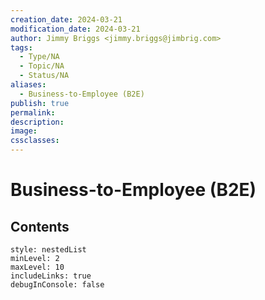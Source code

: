 ```yaml
---
creation_date: 2024-03-21
modification_date: 2024-03-21
author: Jimmy Briggs <jimmy.briggs@jimbrig.com>
tags:
  - Type/NA
  - Topic/NA
  - Status/NA
aliases:
  - Business-to-Employee (B2E)
publish: true
permalink:
description:
image:
cssclasses:
---
```



# Business-to-Employee (B2E)

## Contents

```table-of-contents
style: nestedList
minLevel: 2
maxLevel: 10
includeLinks: true
debugInConsole: false
```
